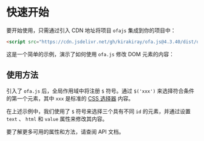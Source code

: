 <template is="exm-article">
<a href="../../publics/examples/set-props.html" preview></a>
</template>

# 快速开始

要开始使用，只需通过引入 CDN 地址将项目 `ofajs` 集成到你的项目中：

```html
<script src="https://cdn.jsdelivr.net/gh/kirakiray/ofa.js@4.3.40/dist/ofa.js"></script>
```

这是一个简单的示例，演示了如何使用 `ofa.js` 修改 DOM 元素的内容：

## 使用方法

引入了 `ofa.js` 后，全局作用域中将注册 `$` 符号。通过 `$('xxx')` 来选择符合条件的第一个元素，其中 `xxx` 是标准的 [CSS 选择器](https://developer.mozilla.org/en-US/docs/Web/CSS/CSS_selectors) 内容。

在上述示例中，我们使用了 `$` 符号来选择三个具有不同 `id` 的元素，并通过设置 `text` 、 `html` 和 `value` 属性来修改其内容。

要了解更多可用的属性和方法，请查阅 API 文档。
